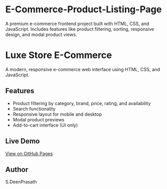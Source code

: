 # E-Commerce-Product-Listing-Page
A premium e-commerce frontend project built with HTML, CSS, and JavaScript. Includes features like product filtering, sorting, responsive design, and modal product views.

# Luxe Store E-Commerce

A modern, responsive e-commerce web interface using HTML, CSS, and JavaScript.

## Features
- Product filtering by category, brand, price, rating, and availability
- Search functionality
- Responsive layout for mobile and desktop
- Modal product previews
- Add-to-cart interface (UI only)

## Live Demo
[View on GitHub Pages](https://Deenprasath.github.io/luxe-store-ecommerce/)

## Author
S.DeenPrasath
